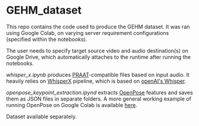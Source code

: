 # GEHM_dataset

This repo contains the code used to produce the GEHM dataset. It was ran using Google Colab, on varying server requirement configurations (specified within the notebooks).

The user needs to specify target source video and audio destination(s) on Google Drive, which automatically attaches to the runtime after running the notebooks.

_whisper_x.ipynb_ produces [PRAAT](https://www.fon.hum.uva.nl/praat/ "Praat homepage")-compatible files based on input audio. It heavily relies on [WhisperX](https://github.com/m-bain/whisperX "Whisper X Github repository") pipeline, which is based on [openAI's Whisper](https://github.com/openai/whisper "Whisper Github repository"). 

_openpose_keypoint_extraction.ipynd_ extracts [OpenPose](https://github.com/CMU-Perceptual-Computing-Lab/openpose "Openpose Github repository") features and saves them as JSON files in separate folders. A more general working example of running OpenPose on Google Colab is available [here](https://colab.research.google.com/github/miu200521358/motion_trace_colab/blob/master/OpenposeDemo.ipynb "OpenPose 1.7.0 Demo Google Colab").

Dataset available separately.
